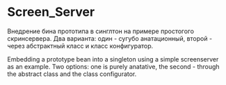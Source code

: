 # Screen_Server

Внедрение бина прототипа в синглтон на примере простогого скринсервера. 
Два варианта: 
один - сугубо анатационный, 
второй - через абстрактный класс и класс конфигуратор. 


Embedding a prototype bean into a singleton using a simple screenserver as an example.
Two options:
one is purely anatative,
the second - through the abstract class and the class configurator.
